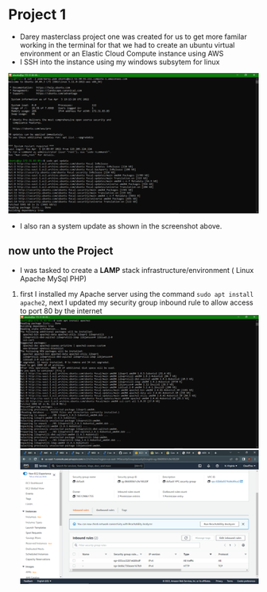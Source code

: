 # Project 1
- Darey masterclass project one was created for us to get more familar working in the terminal for that we had to create an ubuntu virtual environment or an Elastic Cloud Compute instance using AWS
- I SSH into the instance using my windows subsytem for linux 

![](./screenshots/Screenshot%20(105).png)

- I also ran a system update as shown in the screenshot above. 
## now unto the Project
- I was tasked to create a **LAMP** stack infrastructure/environment ( Linux Apache MySql PHP)
1. first I installed my Apache server using the command `sudo apt install apache2`, next I updated my security group inbound rule to allow access to port 80 by the internet
![](./screenshots/Screenshot%20(100).png)
![](./screenshots/Screenshot%20(106).png)

